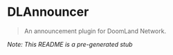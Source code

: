 # DLAnnouncer
> An announcement plugin for DoomLand Network.

*Note: This README is a pre-generated stub*
